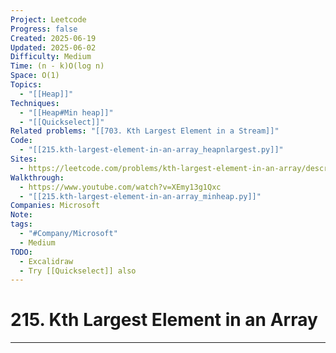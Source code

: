 ```yaml
---
Project: Leetcode
Progress: false
Created: 2025-06-19
Updated: 2025-06-02
Difficulty: Medium
Time: (n - k)O(log n)
Space: O(1)
Topics:
  - "[[Heap]]"
Techniques:
  - "[[Heap#Min heap]]"
  - "[[Quickselect]]"
Related problems: "[[703. Kth Largest Element in a Stream]]"
Code:
  - "[[215.kth-largest-element-in-an-array_heapnlargest.py]]"
Sites:
  - https://leetcode.com/problems/kth-largest-element-in-an-array/description/
Walkthrough:
  - https://www.youtube.com/watch?v=XEmy13g1Qxc
  - "[[215.kth-largest-element-in-an-array_minheap.py]]"
Companies: Microsoft
Note: 
tags:
  - "#Company/Microsoft"
  - Medium
TODO:
  - Excalidraw
  - Try [[Quickselect]] also
---
```

# 215. Kth Largest Element in an Array
---
